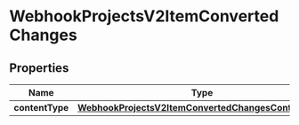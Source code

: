 

# WebhookProjectsV2ItemConvertedChanges


## Properties

| Name | Type | Description | Notes |
|------------ | ------------- | ------------- | -------------|
|**contentType** | [**WebhookProjectsV2ItemConvertedChangesContentType**](WebhookProjectsV2ItemConvertedChangesContentType.md) |  |  [optional] |



